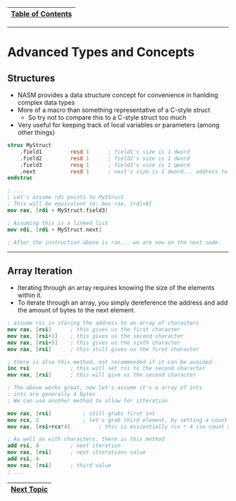 |[Table of Contents](/00-Table-of-Contents.md)|
|---|

---

# Advanced Types and Concepts

## Structures

* NASM provides a data structure concept for convenience in hanlding complex data types
* More of a macro than something representative of a C-style struct
    * So try not to compare this to a C-style struct too much
* Very useful for keeping track of local variables or parameters (among other things)

```nasm
struc MyStruct
    .field1         resd 1      ; field1's size is 1 dword
    .field2         resd 1      ; field2's size is 1 dword
    .field3         resq 1      ; field3's size is 1 qword
    .next           resd 1      ; next's size is 1 dword... address to next node in linked-list (if this were a linked list)
endstruc

; ...
; Let's assume rdi points to MyStruct
; This will be equivalent to: mov rax, [rdi+8]
mov rax, [rdi + MyStruct.field3]

; Assuming this is a linked list
mov rdi, [rdi + MyStruct.next]

; After the instruction above is ran... we are now on the next node. 
```

---

## Array Iteration

* Iterating through an array requires knowing the size of the elements within it. 
* To iterate through an array, you simply dereference the address and add the amount of bytes to the next element. 

```nasm
; assume rsi is storing the address to an array of characters
mov rax, [rsi]      ; this gives us the first character
mov rax, [rsi+1]    ; this gives us the second character
mov rax, [rsi+5]    ; this gives us the sixth character
mov rax, [rsi]      ; this still gives us the first character

; there is also this method, not recommended if it can be avoided
inc rsi             ; this will set rsi to the second character
mov rax, [rsi]      ; this will give us the second character

; The above works great, now let's assume it's a array of ints
; ints are generally 4 bytes
; We can use another method to allow for itteration

mov rax, [rsi]          ; still grabs first int
mov rcx, 2              ; let's grab third element, by setting a count
mov rax, [rsi+rcx*4]         ; this is essientially rcx * 4 (so count x size) and adding it to the array's address

; As well as with characters, there is this method
add rsi, 4          ; next iteration
mov rax, [rsi]      ; next itterations value
add rsi, 4
mov rax, [rsi]      ; third value
; ...
```

|[Next Topic](/03_ASM_Basic_Operations/README.md)|
|---|
